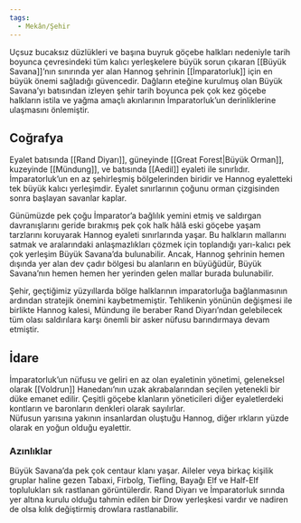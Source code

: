 ```yaml
---  
tags:
  - Mekân/Şehir  
---  
```

  
Uçsuz bucaksız düzlükleri ve başına buyruk göçebe halkları nedeniyle tarih boyunca çevresindeki tüm kalıcı yerleşkelere büyük sorun çıkaran [[Büyük Savana]]’nın sınırında yer alan Hannog şehrinin [[İmparatorluk]] için en büyük önemi sağladığı güvencedir. Dağların eteğine kurulmuş olan Büyük Savana’yı batısından izleyen şehir tarih boyunca pek çok kez göçebe halkların istila ve yağma amaçlı akınlarının İmparatorluk’un derinliklerine ulaşmasını önlemiştir.   
  
## Coğrafya  
Eyalet batısında [[Rand Diyarı]], güneyinde [[Great Forest|Büyük Orman]], kuzeyinde [[Mündung]], ve batısında [[Aedil]] eyaleti ile sınırlıdır. İmparatorluk’un en az şehirleşmiş bölgelerinden biridir ve Hannog eyaletteki tek büyük kalıcı yerleşimdir. Eyalet sınırlarının çoğunu orman çizgisinden sonra başlayan savanlar kaplar.  
  
Günümüzde pek çoğu İmparator’a bağlılık yemini etmiş ve saldırgan davranışlarını geride bırakmış pek çok halk hâlâ eski göçebe yaşam tarzlarını koruyarak Hannog eyaleti sınırlarında yaşar. Bu halkların mallarını satmak ve aralarındaki anlaşmazlıkları çözmek için toplandığı yarı-kalıcı pek çok yerleşim Büyük Savana’da bulunabilir. Ancak, Hannog şehrinin hemen dışında yer alan dev çadır bölgesi bu alanların en büyüğüdür, Büyük Savana’nın hemen hemen her yerinden gelen mallar burada bulunabilir.  
  
Şehir, geçtiğimiz yüzyıllarda bölge halklarının imparatorluğa bağlanmasının ardından stratejik önemini kaybetmemiştir. Tehlikenin yönünün değişmesi ile birlikte Hannog kalesi, Mündung ile beraber Rand Diyarı’ndan gelebilecek tüm olası saldırılara karşı önemli bir asker nüfusu barındırmaya devam etmiştir.  
  
## İdare  
İmparatorluk’un nüfusu ve geliri en az olan eyaletinin yönetimi, geleneksel olarak [[Voldrun]] Hanedanı’nın uzak akrabalarından seçilen yetenekli bir düke emanet edilir. Çeşitli göçebe klanların yöneticileri diğer eyaletlerdeki kontların ve baronların denkleri olarak sayılırlar.  
Nüfusun yarısına yakının insanlardan oluştuğu Hannog, diğer ırkların yüzde olarak en yoğun olduğu eyalettir.  
  
### Azınlıklar  
Büyük Savana’da pek çok centaur klanı yaşar. Aileler veya birkaç kişilik gruplar haline gezen Tabaxi, Firbolg, Tiefling, Bayağı Elf ve Half-Elf toplulukları sık rastlanan görüntülerdir. Rand Diyarı ve İmparatorluk sırında yer altına kurulu olduğu tahmin edilen bir Drow yerleşkesi vardır ve nadiren de olsa kılık değiştirmiş drowlara rastlanabilir.  
  

